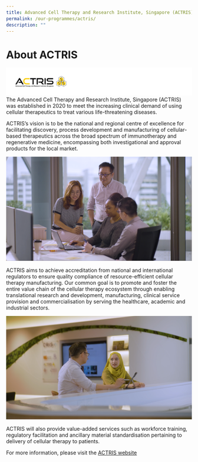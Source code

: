 ```yaml
---
title: Advanced Cell Therapy and Research Institute, Singapore (ACTRIS)
permalink: /our-programmes/actris/
description: ""
---
```

# About ACTRIS

![](/images/Logos/BU%20Banners_ACTRIS.png)
The Advanced Cell Therapy and Research Institute, Singapore (ACTRIS) was established in 2020 to meet the increasing clinical demand of using cellular therapeutics to treat various life-threatening diseases.

ACTRIS’s vision is to be the national and regional centre of excellence for facilitating discovery, process development and manufacturing of cellular-based therapeutics across the broad spectrum of immunotherapy and regenerative medicine, encompassing both investigational and approval products for the local market.

![](/images/Corporate%20photos/03%20-%20ACTRIS%201.png)

ACTRIS aims to achieve accreditation from national and international regulators to ensure quality compliance of resource-efficient cellular therapy manufacturing. Our common goal is to promote and foster the entire value chain of the cellular therapy ecosystem through enabling translational research and development, manufacturing, clinical service provision and commercialisation by serving the healthcare, academic and industrial sectors.

![](/images/Corporate%20photos/04%20-%20ACTRIS%202.png)

ACTRIS will also provide value-added services such as workforce training, regulatory facilitation and ancillary material standardisation pertaining to delivery of cellular therapy to patients.

For more information, please visit the [ACTRIS website](https://actris.sg)